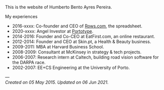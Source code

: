 This is the website of Humberto Bento Ayres Pereira.

My experiences

* 2016-xxxx: Co-founder and CEO of [Rows.com](https://rows.com), the  spreadsheet.
* 2020-xxxx: Angel Investor at [Portotype](https://portotype.com).
* 2014-2016: Founder and Co-CEO at EatFirst.com, an online restaurant.  
* 2012-2014: Founder and CEO at Skin.pt, a Health & Beauty business.  
* 2009-2011: MBA at Harvard Business School.  
* 2008-2009: Consultant at McKinsey in strategy & tech projects.  
* 2006-2007: Research intern at Caltech, building road vision software for the DARPA race.  
* 2002-2007: EE+CS Engineering at the University of Porto.  


—  
_Created on 05 May 2015. Updated on 06 Jun 2021._
